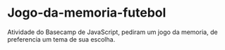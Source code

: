 # Jogo-da-memoria-futebol
Atividade do Basecamp de JavaScript, pediram um jogo da memoria, de preferencia um tema de sua escolha.
